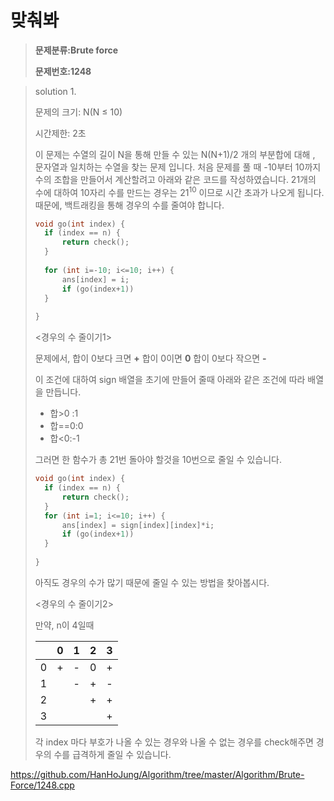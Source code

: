 # 맞춰봐

> **문제분류:Brute force**
>
> **문제번호:1248**

> solution 1.
>
> 문제의 크기:   N(N ≤ 10)
>
> 시간제한: 2초
>
> 
>
> 이 문제는 수열의 길이 N을 통해 만들 수 있는 N(N+1)/2 개의 부분합에 대해 , 문자열과 일치하는 수열을 찾는 문제 입니다. 처음 문제를 풀 때 -10부터 10까지 수의 조합을 만들어서 계산할려고 아래와 같은 코드를 작성하였습니다. 21개의 수에 대하여 10자리 수를 만드는 경우는 21<sup>10</sup> 이므로 시간 초과가 나오게 됩니다. 때문에, 백트래킹을 통해 경우의 수를 줄여야 합니다.
>
> ```c++
> void go(int index) {
> 	if (index == n) {
> 		return check();
> 	}
>     
> 	for (int i=-10; i<=10; i++) {
> 		ans[index] = i;
> 		if (go(index+1))
> 	}
> 		
> }
> ```
>
> <경우의 수 줄이기1>
>
> 문제에서, 합이 0보다 크면 **+** 합이 0이면 **0** 합이 0보다 작으면 **-**
>
> 이 조건에 대하여 sign 배열을 초기에 만들어 줄때 아래와 같은 조건에 따라 배열을 만듭니다.
>
> - 합>0 :1
> - 합==0:0
> - 합<0:-1
>
> 그러면 한 함수가 총 21번 돌아야 할것을 10번으로 줄일 수 있습니다.
>
> 
>
> ```c++
> void go(int index) {
> 	if (index == n) {
> 		return check();
> 	}
> 	for (int i=1; i<=10; i++) {
> 		ans[index] = sign[index][index]*i;
> 		if (go(index+1)) 
> 	}
> 		
> }
> ```
>
> 
>
> 아직도 경우의 수가 많기 때문에 줄일 수 있는 방법을 찾아봅시다.
>
> <경우의 수 줄이기2>
>
> 만약, n이 4일때
>
> |      |  0   |  1   |  2   |  3   |
> | :--: | :--: | :--: | :--: | :--: |
> |  0   |  +   |  -   |  0   |  +   |
> |  1   |      |  -   |  +   |  -   |
> |  2   |      |      |  +   |  +   |
> |  3   |      |      |      |  +   |
>
> 각 index 마다 부호가 나올 수 있는 경우와 나올 수 없는 경우를 check해주면 경우의 수를 급격하게 줄일 수 있습니다.

https://github.com/HanHoJung/Algorithm/tree/master/Algorithm/Brute-Force/1248.cpp  














